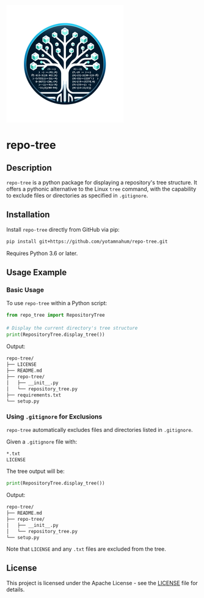 ![repo-tree Logo](images/logo.png)
# repo-tree

## Description

`repo-tree` is a python package for displaying a repository's tree structure. It offers a pythonic alternative to the Linux `tree` command, with the capability to exclude files or directories as specified in `.gitignore`.

## Installation

Install `repo-tree` directly from GitHub via pip:

```bash
pip install git+https://github.com/yotamnahum/repo-tree.git
```

Requires Python 3.6 or later.

## Usage Example

### Basic Usage

To use `repo-tree` within a Python script:

```python
from repo_tree import RepositoryTree

# Display the current directory's tree structure
print(RepositoryTree.display_tree())
```

Output:

```
repo-tree/
├── LICENSE
├── README.md
├── repo-tree/
│   ├── __init__.py
│   └── repository_tree.py
├── requirements.txt
└── setup.py
```

### Using `.gitignore` for Exclusions

`repo-tree` automatically excludes files and directories listed in `.gitignore`. 

Given a `.gitignore` file with:

```
*.txt
LICENSE
```

The tree output will be:

```python
print(RepositoryTree.display_tree())
```

Output:

```
repo-tree/
├── README.md
├── repo-tree/
│   ├── __init__.py
│   └── repository_tree.py
└── setup.py
```

Note that `LICENSE` and any `.txt` files are excluded from the tree.

## License

This project is licensed under the Apache License - see the [LICENSE](LICENSE) file for details.
